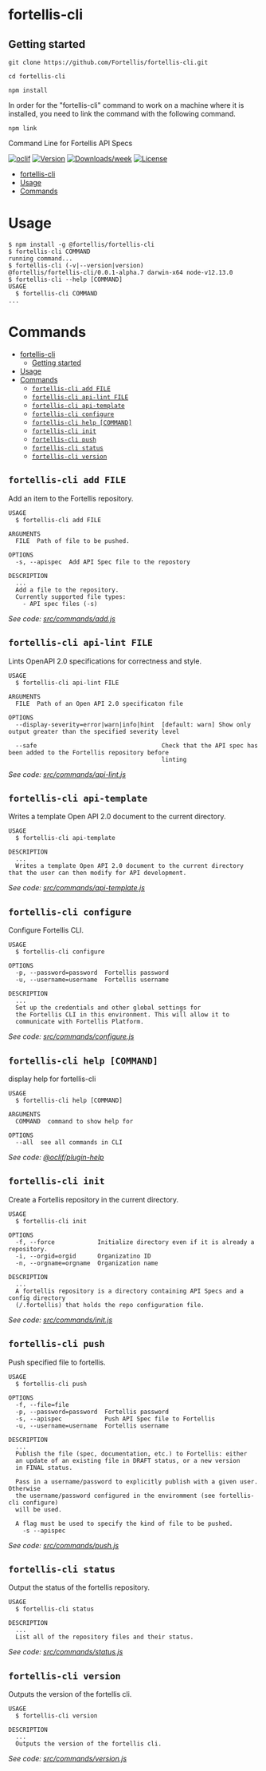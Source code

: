 # fortellis-cli

## Getting started

`git clone https://github.com/Fortellis/fortellis-cli.git`

`cd fortellis-cli`

`npm install`

In order for the "fortellis-cli" command to work on a machine where it is installed, you need to link the command with the following command.

`npm link`

Command Line for Fortellis API Specs

[![oclif](https://img.shields.io/badge/cli-oclif-brightgreen.svg)](https://oclif.io)
[![Version](https://img.shields.io/npm/v/fortellis-cli.svg)](https://npmjs.org/package/@fortellis/fortellis-cli)
[![Downloads/week](https://img.shields.io/npm/dw/fortellis-cli.svg)](https://npmjs.org/package/@fortellis/fortellis-cli)
[![License](https://img.shields.io/npm/l/fortellis-cli.svg)](https://github.com/Fortellis/fortellis-cli/blob/master/package.json)

<!-- toc -->
* [fortellis-cli](#fortellis-cli)
* [Usage](#usage)
* [Commands](#commands)
<!-- tocstop -->

# Usage

<!-- usage -->
```sh-session
$ npm install -g @fortellis/fortellis-cli
$ fortellis-cli COMMAND
running command...
$ fortellis-cli (-v|--version|version)
@fortellis/fortellis-cli/0.0.1-alpha.7 darwin-x64 node-v12.13.0
$ fortellis-cli --help [COMMAND]
USAGE
  $ fortellis-cli COMMAND
...
```
<!-- usagestop -->

# Commands

<!-- commands -->
- [fortellis-cli](#fortellis-cli)
  - [Getting started](#getting-started)
- [Usage](#usage)
- [Commands](#commands)
  - [`fortellis-cli add FILE`](#fortellis-cli-add-file)
  - [`fortellis-cli api-lint FILE`](#fortellis-cli-api-lint-file)
  - [`fortellis-cli api-template`](#fortellis-cli-api-template)
  - [`fortellis-cli configure`](#fortellis-cli-configure)
  - [`fortellis-cli help [COMMAND]`](#fortellis-cli-help-command)
  - [`fortellis-cli init`](#fortellis-cli-init)
  - [`fortellis-cli push`](#fortellis-cli-push)
  - [`fortellis-cli status`](#fortellis-cli-status)
  - [`fortellis-cli version`](#fortellis-cli-version)

## `fortellis-cli add FILE`

Add an item to the Fortellis repository.

```
USAGE
  $ fortellis-cli add FILE

ARGUMENTS
  FILE  Path of file to be pushed.

OPTIONS
  -s, --apispec  Add API Spec file to the repostory

DESCRIPTION
  ...
  Add a file to the repository.
  Currently supported file types:
    - API spec files (-s)
```

_See code: [src/commands/add.js](https://github.com/Fortellis/fortellis-cli/blob/v0.0.1-alpha.7/src/commands/add.js)_

## `fortellis-cli api-lint FILE`

Lints OpenAPI 2.0 specifications for correctness and style.

```
USAGE
  $ fortellis-cli api-lint FILE

ARGUMENTS
  FILE  Path of an Open API 2.0 specificaton file

OPTIONS
  --display-severity=error|warn|info|hint  [default: warn] Show only output greater than the specified severity level

  --safe                                   Check that the API spec has been added to the Fortellis repository before
                                           linting
```

_See code: [src/commands/api-lint.js](https://github.com/Fortellis/fortellis-cli/blob/v0.0.1-alpha.7/src/commands/api-lint.js)_

## `fortellis-cli api-template`

Writes a template Open API 2.0 document to the current directory.

```
USAGE
  $ fortellis-cli api-template

DESCRIPTION
  ...
  Writes a template Open API 2.0 document to the current directory that the user can then modify for API development.
```

_See code: [src/commands/api-template.js](https://github.com/Fortellis/fortellis-cli/blob/v0.0.1-alpha.7/src/commands/api-template.js)_

## `fortellis-cli configure`

Configure Fortellis CLI.

```
USAGE
  $ fortellis-cli configure

OPTIONS
  -p, --password=password  Fortellis password
  -u, --username=username  Fortellis username

DESCRIPTION
  ...
  Set up the credentials and other global settings for 
  the Fortellis CLI in this environment. This will allow it to 
  communicate with Fortellis Platform.
```

_See code: [src/commands/configure.js](https://github.com/Fortellis/fortellis-cli/blob/v0.0.1-alpha.7/src/commands/configure.js)_

## `fortellis-cli help [COMMAND]`

display help for fortellis-cli

```
USAGE
  $ fortellis-cli help [COMMAND]

ARGUMENTS
  COMMAND  command to show help for

OPTIONS
  --all  see all commands in CLI
```

_See code: [@oclif/plugin-help](https://github.com/oclif/plugin-help/blob/v2.2.3/src/commands/help.ts)_

## `fortellis-cli init`

Create a Fortellis repository in the current directory.

```
USAGE
  $ fortellis-cli init

OPTIONS
  -f, --force            Initialize directory even if it is already a repository.
  -i, --orgid=orgid      Organizatino ID
  -n, --orgname=orgname  Organization name

DESCRIPTION
  ...
  A fortellis repository is a directory containing API Specs and a config directory
  (/.fortellis) that holds the repo configuration file.
```

_See code: [src/commands/init.js](https://github.com/Fortellis/fortellis-cli/blob/v0.0.1-alpha.7/src/commands/init.js)_

## `fortellis-cli push`

Push specified file to fortellis.

```
USAGE
  $ fortellis-cli push

OPTIONS
  -f, --file=file
  -p, --password=password  Fortellis password
  -s, --apispec            Push API Spec file to Fortellis
  -u, --username=username  Fortellis username

DESCRIPTION
  ...
  Publish the file (spec, documentation, etc.) to Fortellis: either 
  an update of an existing file in DRAFT status, or a new version 
  in FINAL status.

  Pass in a username/password to explicitly publish with a given user. Otherwise
  the username/password configured in the enviromment (see fortellis-cli configure)
  will be used.

  A flag must be used to specify the kind of file to be pushed.
    -s --apispec
```

_See code: [src/commands/push.js](https://github.com/Fortellis/fortellis-cli/blob/v0.0.1-alpha.7/src/commands/push.js)_

## `fortellis-cli status`

Output the status of the fortellis repository.

```
USAGE
  $ fortellis-cli status

DESCRIPTION
  ...
  List all of the repository files and their status.
```

_See code: [src/commands/status.js](https://github.com/Fortellis/fortellis-cli/blob/v0.0.1-alpha.7/src/commands/status.js)_

## `fortellis-cli version`

Outputs the version of the fortellis cli.

```
USAGE
  $ fortellis-cli version

DESCRIPTION
  ...
  Outputs the version of the fortellis cli.
```

_See code: [src/commands/version.js](https://github.com/Fortellis/fortellis-cli/blob/v0.0.1-alpha.7/src/commands/version.js)_
<!-- commandsstop -->

